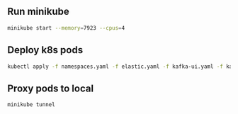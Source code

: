 ## Run minikube

```sh
minikube start --memory=7923 --cpus=4 
```

## Deploy k8s pods
```sh
kubectl apply -f namespaces.yaml -f elastic.yaml -f kafka-ui.yaml -f kafka.yaml -f mysql.yaml -f postgres.yaml -f redis.yaml
```

## Proxy pods to local

```sh
minikube tunnel
```